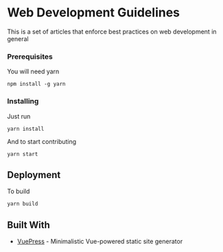 # Web Development Guidelines

This is a set of articles that enforce best practices on web development in general

### Prerequisites

You will need yarn

```
npm install -g yarn
```

### Installing

Just run

```
yarn install
```

And to start contributing

```
yarn start
```

## Deployment

To build

```
yarn build
```

## Built With

* [VuePress](https://github.com/vuejs/vuepress) - Minimalistic Vue-powered static site generator

